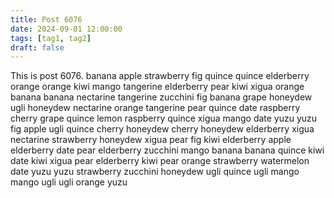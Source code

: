 ```yaml
---
title: Post 6076
date: 2024-09-01 12:00:00
tags: [tag1, tag2]
draft: false
---
```

This is post 6076.
banana
apple
strawberry
fig
quince
quince
elderberry
orange
orange
kiwi
mango
tangerine
elderberry
pear
kiwi
xigua
orange
banana
banana
nectarine
tangerine
zucchini
fig
banana
grape
honeydew
ugli
honeydew
nectarine
orange
tangerine
pear
quince
date
raspberry
cherry
grape
quince
lemon
raspberry
quince
xigua
mango
date
yuzu
yuzu
fig
apple
ugli
quince
cherry
honeydew
cherry
honeydew
elderberry
xigua
nectarine
strawberry
honeydew
xigua
pear
fig
kiwi
elderberry
apple
elderberry
date
pear
elderberry
zucchini
mango
banana
banana
quince
kiwi
date
kiwi
xigua
pear
elderberry
kiwi
pear
orange
strawberry
watermelon
date
yuzu
yuzu
strawberry
zucchini
honeydew
ugli
quince
ugli
mango
mango
ugli
ugli
orange
yuzu
